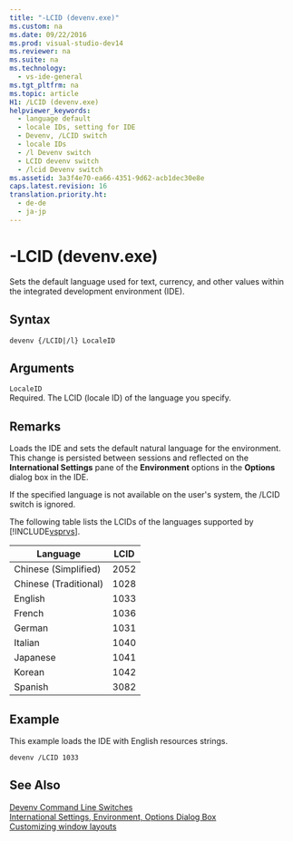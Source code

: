 ```yaml
---
title: "-LCID (devenv.exe)"
ms.custom: na
ms.date: 09/22/2016
ms.prod: visual-studio-dev14
ms.reviewer: na
ms.suite: na
ms.technology: 
  - vs-ide-general
ms.tgt_pltfrm: na
ms.topic: article
H1: /LCID (devenv.exe)
helpviewer_keywords: 
  - language default
  - locale IDs, setting for IDE
  - Devenv, /LCID switch
  - locale IDs
  - /l Devenv switch
  - LCID devenv switch
  - /lcid Devenv switch
ms.assetid: 3a3f4e70-ea66-4351-9d62-acb1dec30e8e
caps.latest.revision: 16
translation.priority.ht: 
  - de-de
  - ja-jp
---
```

# -LCID (devenv.exe)
Sets the default language used for text, currency, and other values within the integrated development environment (IDE).  
  
## Syntax  
  
```  
devenv {/LCID|/l} LocaleID  
```  
  
## Arguments  
 `LocaleID`  
 Required. The LCID (locale ID) of the language you specify.  
  
## Remarks  
 Loads the IDE and sets the default natural language for the environment. This change is persisted between sessions and reflected on the **International Settings** pane of the **Environment** options in the **Options** dialog box in the IDE.  
  
 If the specified language is not available on the user's system, the /LCID switch is ignored.  
  
 The following table lists the LCIDs of the languages supported by [!INCLUDE[vsprvs](../vs140/includes/vsprvs_md.md)].  
  
|Language|LCID|  
|--------------|----------|  
|Chinese (Simplified)|2052|  
|Chinese (Traditional)|1028|  
|English|1033|  
|French|1036|  
|German|1031|  
|Italian|1040|  
|Japanese|1041|  
|Korean|1042|  
|Spanish|3082|  
  
## Example  
 This example loads the IDE with English resources strings.  
  
```  
devenv /LCID 1033  
```  
  
## See Also  
 [Devenv Command Line Switches](../vs140/devenv-command-line-switches.md)   
 [International Settings, Environment, Options Dialog Box](../vs140/international-settings--environment--options-dialog-box.md)   
 [Customizing window layouts](../vs140/customizing-window-layouts-in-visual-studio.md)